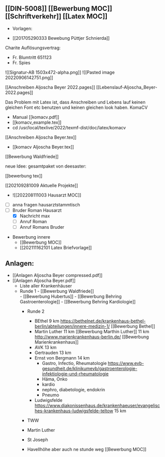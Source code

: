 [[DIN-5008]] [[Bewerbung MOC]] [[Schriftverkehr]] [[Latex MOC]]
- 
- Vorlagen: 

- [[201705290333 Bewebung Püttjer Schnierda]]

Charite Auflösungsvertrag:
- Fr. Blumtritt 651123
- Fr. Spies

![[Signatur-AB 1503x472-alpha.png]]
![[Pasted image 20220906142751.png]]

[[Anschreiben Aljoscha Beyer 2022.pages]]
[[Lebenslauf-Aljoscha_Beyer-2022.pages]]


Das Problem mit Latex ist, dass Anschreiben und Lebens lauf keinen gleichen Font etc benutzen und keinen gleichen look haben. 
KomaCV
- Manual [[komacv.pdf]]
- [[komacv_example.tex]]
- cd /usr/local/texlive/2022/texmf-dist/doc/latex/komacv

[[Anschreiben Aljoscha Beyer.tex]]
- [[komacv Aljoscha Beyer.tex]]

[[Bewerbung Waldfriede]]

neue Idee: gesamtpaket von deesaster:

[[bewerbung tex]]

[[202109281009 Aktuelle Projekte]]

- ![[202208111003 Hausarzt MOC]]
- [ ] anna fragen hausarztstammtisch
- [ ] Bruder Roman Hausarzt
	- [x] Nachricht max
	- [ ] Anruf Roman
	- [ ] Anruf Romans Bruder
- Bewerbung innere
	- [[Bewerbung MOC]]
	- [[202111162101 Latex Briefvorlage]]

## Anlagen:
- [[Anlagen Aljoscha Beyer compressed.pdf]]
- [[Anlagen Aljoscha Beyer.pdf]]
	- Liste aller Krankenhäuser
	- Runde 1
			- [[Bewerbung Waldfriede]]  
			- [[Bewerbung Hubertus]]
			- [[Bewerbung Behring Gastroenterologie]]
			- [[Bewerbung Behring Kardiologie]]
		- Runde 2
			- BEthel 9 km https://bethelnet.de/krankenhaus-bethel-berlin/abteilungen/innere-medizin-1/ [[Bewerbung Bethel]]
			- Martin Luther 11 km [[Bewerbung Marthin Luther]]
			11 km  http://www.marienkrankenhaus-berlin.de/ [[Bewerbung Marienkrankenhaus]]
			- AVK 13 km 
			- Gertrauden 13 km
			- Ernst von Bergmann 14 km
				- Gastro, Infectio, Rheumatologie https://www.evb-gesundheit.de/klinikumevb/gastroenterologie-infektiologie-und-rheumatologie
				- Häma, Onko
				- kardio
				- nephro, diabetologie, endokrin
				- Pneumo
			- Ludwigsfelde https://www.diakonissenhaus.de/krankenhaeuser/evangelisches-krankenhaus-ludwigsfelde-teltow 15 km

		- TWW
		- Martin Luther
		- St Joseph
		- Havellhöhe aber auch ne stunde weg
	[[Bewerbung MOC]]
	